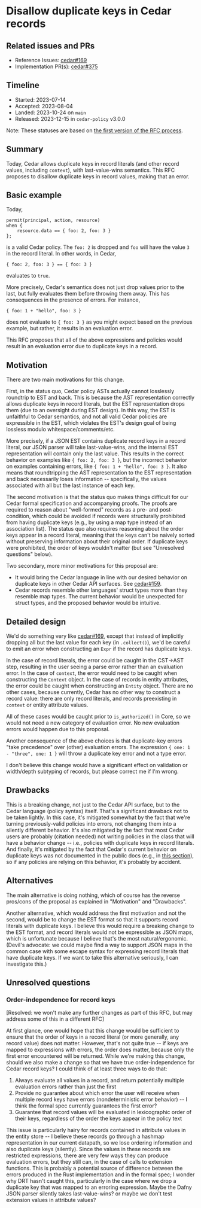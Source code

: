 # Disallow duplicate keys in Cedar records

## Related issues and PRs

- Reference Issues: [cedar#169](https://github.com/cedar-policy/cedar/pull/169)
- Implementation PR(s): [cedar#375](https://github.com/cedar-policy/cedar/pull/375)

## Timeline

- Started: 2023-07-14
- Accepted: 2023-08-04
- Landed: 2023-10-24 on `main`
- Released: 2023-12-15 in `cedar-policy` v3.0.0

Note: These statuses are based on [the first version of the RFC process](./../archive/process-v1/README.md).

## Summary

Today, Cedar allows duplicate keys in record literals (and other record values, including `context`), with last-value-wins semantics.
This RFC proposes to disallow duplicate keys in record values, making that an error.

## Basic example

Today,
```
permit(principal, action, resource)
when {
    resource.data == { foo: 2, foo: 3 }
};
```
is a valid Cedar policy. The `foo: 2` is dropped and `foo` will have the value `3` in the record literal.
In other words, in Cedar,
```
{ foo: 2, foo: 3 } == { foo: 3 }
```
evaluates to `true`.

More precisely, Cedar's semantics does not just drop values prior to the last, but fully evaluates them before throwing them away. This has consequences in the presence of errors. For instance,
```
{ foo: 1 + "hello", foo: 3 }
```
does not evaluate to `{ foo: 3 }` as you might expect based on the previous example, but rather, it results in an evaluation error.

This RFC proposes that all of the above expressions and policies would result in an evaluation error due to duplicate keys in a record.

## Motivation

There are two main motivations for this change.

First, in the status quo, Cedar policy ASTs actually cannot losslessly roundtrip to EST and back.
This is because the AST representation correctly allows duplicate keys in record literals, but the EST representation drops them (due to an oversight during EST design). In this way, the EST is unfaithful to Cedar semantics, and not all valid Cedar policies are expressible in the EST, which violates the EST's design goal of being lossless modulo whitespace/comments/etc.

More precisely, if a JSON EST contains duplicate record keys in a record literal, our JSON parser will take last-value-wins, and the internal EST representation will contain only the last value.
This results in the correct behavior on examples like `{ foo: 2, foo: 3 }`, but the incorrect behavior on examples containing errors, like `{ foo: 1 + "hello", foo: 3 }`.
It also means that roundtripping the AST representation to the EST representation and back necessarily loses information -- specifically, the values associated with all but the last instance of each key.

The second motivation is that the status quo makes things difficult for our Cedar formal specification and accompanying proofs.
The proofs are required to reason about "well-formed" records as a pre- and post-condition, which could be avoided if records were structurally prohibited from having duplicate keys (e.g., by using a map type instead of an association list).
The status quo also requires reasoning about the order keys appear in a record literal, meaning that the keys can't be naively sorted without preserving information about their original order.
If duplicate keys were prohibited, the order of keys wouldn't matter (but see "Unresolved questions" below).

Two secondary, more minor motivations for this proposal are:
- It would bring the Cedar language in line with our desired behavior on duplicate keys in other Cedar API surfaces. See [cedar#159](https://github.com/cedar-policy/cedar/issues/159).
- Cedar records resemble other languages' struct types more than they resemble map types. The current behavior would be unexpected for struct types, and the proposed behavior would be intuitive.

## Detailed design

We'd do something very like [cedar#169](https://github.com/cedar-policy/cedar/pull/169), except that instead of implicitly dropping all but the last value for each key (in `.collect()`), we'd be careful to emit an error when constructing an `Expr` if the record has duplicate keys.

In the case of record literals, the error could be caught in the CST->AST step, resulting in the user seeing a parse error rather than an evaluation error.
In the case of `context`, the error would need to be caught when constructing the `Context` object.
In the case of records in entity attributes, the error could be caught when constructing an `Entity` object.
There are no other cases, because currently, Cedar has no other way to construct a record value:
there are only record literals, and records preexisting in `context` or entity attribute values.

All of these cases would be caught prior to `is_authorized()` in Core, so we would not need a new category of evaluation error. No new evaluation errors would happen due to this proposal.

Another consequence of the above choices is that duplicate-key errors "take precedence" over (other) evaluation errors. The expression `{ one: 1 - "three", one: 1 }` will throw a duplicate key error and not a type error.

I don't believe this change would have a significant effect on validation or width/depth subtyping of records, but please correct me if I'm wrong.

## Drawbacks

This is a breaking change, not just to the Cedar API surface, but to the Cedar language (policy syntax) itself.
That's a significant drawback not to be taken lightly.
In this case, it's mitigated somewhat by the fact that we're turning previously-valid policies into errors, not changing them into a silently different behavior.
It's also mitigated by the fact that most Cedar users are probably (citation needed) not writing policies in the class that will have a behavior change -- i.e., policies with duplicate keys in record literals.
And finally, it's mitigated by the fact that Cedar's current behavior on duplicate keys was not documented in the public docs (e.g., in [this section](https://docs.cedarpolicy.com/syntax-datatypes.html#record)), so if any policies are relying on this behavior, it's probably by accident.

## Alternatives

The main alternative is doing nothing, which of course has the reverse pros/cons of the proposal as explained in "Motivation" and "Drawbacks".

Another alternative, which would address the first motivation and not the second, would be to change the EST format so that it supports record literals with duplicate keys.
I believe this would require a breaking change to the EST format, and record literals would not be expressible as JSON maps, which is unfortunate because I believe that's the most natural/ergonomic.
(Devil's advocate: we could maybe find a way to support JSON maps in the common case with some escape syntax for expressing record literals that have duplicate keys. If we want to take this alternative seriously, I can investigate this.)

## Unresolved questions

### Order-independence for record keys

[Resolved: we won't make any further changes as part of this RFC, but may address some of this in a different RFC]

At first glance, one would hope that this change would be sufficient to ensure that the order of keys in a record literal (or more generally, any record value) does not matter.
However, that's not quite true -- if keys are mapped to expressions with errors, the order does matter, because only the first error encountered will be returned.
While we're making this change, should we also make a change so that we have true order-independence for Cedar record keys?
I could think of at least three ways to do that:
1. Always evaluate all values in a record, and return potentially multiple evaluation errors rather than just the first
2. Provide no guarantee about which error the user will receive when multiple record keys have errors (nondeterministic error behavior) -- I think the formal spec currently guarantees the first error?
3. Guarantee that record values will be evaluated in lexicographic order of their keys, regardless of the order the keys appear in the policy text

This issue is particularly hairy for records contained in attribute values in the entity store -- I believe these records go through a hashmap representation in our current datapath, so we lose ordering information and also duplicate keys (silently). Since the values in these records are restricted expressions, there are very few ways they can produce evaluation errors, but they still can, in the case of calls to extension functions. This is probably a potential source of difference between the errors produced in the Rust implementation and in the formal spec; I wonder why DRT hasn't caught this, particularly in the case where we drop a duplicate key that was mapped to an erroring expression. Maybe the Dafny JSON parser silently takes last-value-wins? or maybe we don't test extension values in attribute values?
